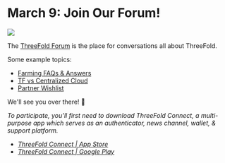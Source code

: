 # March 9: Join Our Forum!

![](img/joinourforum.jpeg)

The [ThreeFold Forum](https://forum.threefold.io/) is the place for conversations all about ThreeFold.

Some example topics:

- [Farming FAQs & Answers](https://forum.threefold.io/t/farming-faq-and-some-answers/555)
- [TF vs Centralized Cloud](https://forum.threefold.io/t/how-is-threefold-better-for-the-customer-than-amazon-cloud-or-google-cloud/703)
- [Partner Wishlist](https://forum.threefold.io/t/your-wishlist-threefold-partners/682)

We'll see you over there! 👋

*To participate, you’ll first need to download ThreeFold Connect, a multi-purpose app which serves as an authenticator, news channel, wallet, & support platform.*

- *[ThreeFold Connect | App Store](https://apps.apple.com/us/app/threefold-connect/id1459845885)*
- *[ThreeFold Connect | Google Play](https://play.google.com/store/apps/details?id=org.jimber.threebotlogin&hl=en&gl=US)*